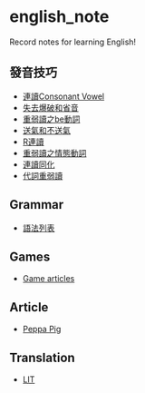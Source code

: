 # english_note
Record notes for learning English!    

發音技巧    
----------------------------------------
- [連讀Consonant Vowel](./pronunciation_methods/consonant_vowel.md)
- [失去爆破和省音](./pronunciation_methods/unreleased_plosive.md)
- [重弱讀之be動詞](./pronunciation_methods/stressed_and_unstressed_verb.md)
- [送氣和不送氣](./pronunciation_methods/speak_or_sbeak.md)
- [R連讀](./pronunciation_methods/r_link.md)
- [重弱讀之情態動詞](./pronunciation_methods/modal_verbs_in_heavy_and_weak_reading.md)
- [連讀同化](./pronunciation_methods/continuous__reading_assimilation.md)
- [代詞重弱讀](./pronunciation_methods/heavy_weak_pronoun.md)

Grammar    
-----------------------------------------
- [語法列表](./grammar/grammar.md)

Games     
------------------------------------------
- [Game articles](./games/games.md)

Article    
--------------------------------------------
- [Peppa Pig](./peppa_pig/peppa_pig.md)

Translation     
----------------------------------------------
- [LIT](./translation/LIT/LIT.md)